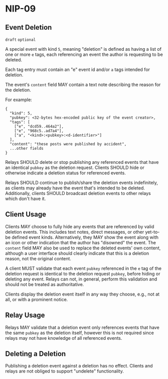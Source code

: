 NIP-09
======

Event Deletion
--------------

`draft` `optional`

A special event with kind `5`, meaning "deletion" is defined as having a list of one or more `e` tags, each referencing an event the author is requesting to be deleted.

Each tag entry must contain an "e" event id and/or `a` tags intended for deletion.

The event's `content` field MAY contain a text note describing the reason for the deletion.

For example:

```
{
  "kind": 5,
  "pubkey": <32-bytes hex-encoded public key of the event creator>,
  "tags": [
    ["e", "dcd59..464a2"],
    ["e", "968c5..ad7a4"],
    ["a", "<kind>:<pubkey>:<d-identifier>"]
  ],
  "content": "these posts were published by accident",
  ...other fields
}
```

Relays SHOULD delete or stop publishing any referenced events that have an identical `pubkey` as the deletion request.  Clients SHOULD hide or otherwise indicate a deletion status for referenced events.

Relays SHOULD continue to publish/share the deletion events indefinitely, as clients may already have the event that's intended to be deleted. Additionally, clients SHOULD broadcast deletion events to other relays which don't have it.

## Client Usage

Clients MAY choose to fully hide any events that are referenced by valid deletion events.  This includes text notes, direct messages, or other yet-to-be defined event kinds.  Alternatively, they MAY show the event along with an icon or other indication that the author has "disowned" the event.  The `content` field MAY also be used to replace the deleted events' own content, although a user interface should clearly indicate that this is a deletion reason, not the original content.

A client MUST validate that each event `pubkey` referenced in the `e` tag of the deletion request is identical to the deletion request `pubkey`, before hiding or deleting any event.  Relays can not, in general, perform this validation and should not be treated as authoritative.

Clients display the deletion event itself in any way they choose, e.g., not at all, or with a prominent notice.

## Relay Usage

Relays MAY validate that a deletion event only references events that have the same `pubkey` as the deletion itself, however this is not required since relays may not have knowledge of all referenced events.

## Deleting a Deletion

Publishing a deletion event against a deletion has no effect.  Clients and relays are not obliged to support "undelete" functionality.
